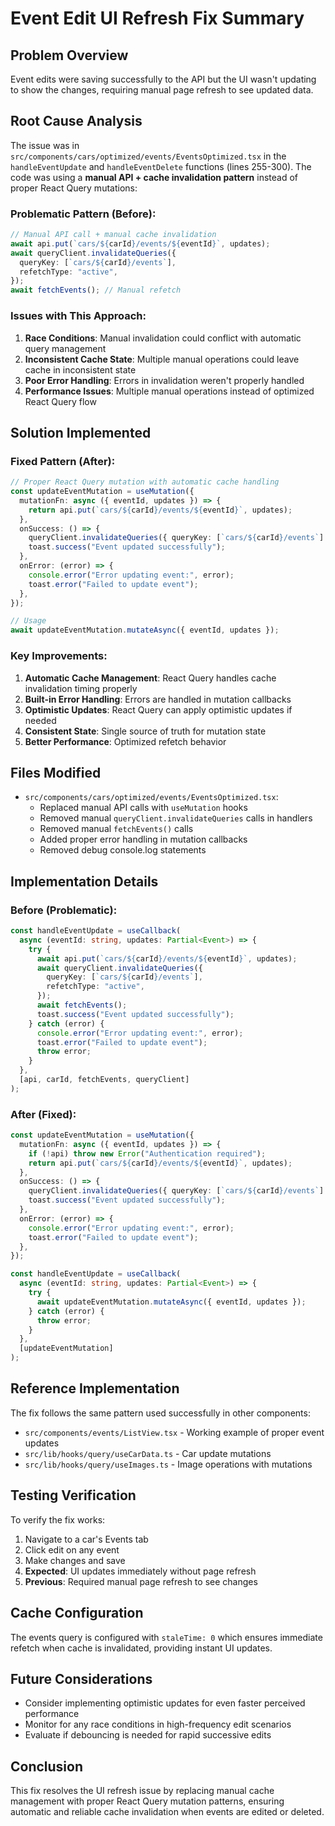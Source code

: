 # Event Edit UI Refresh Fix Summary

## Problem Overview

Event edits were saving successfully to the API but the UI wasn't updating to show the changes, requiring manual page refresh to see updated data.

## Root Cause Analysis

The issue was in `src/components/cars/optimized/events/EventsOptimized.tsx` in the `handleEventUpdate` and `handleEventDelete` functions (lines 255-300). The code was using a **manual API + cache invalidation pattern** instead of proper React Query mutations:

### Problematic Pattern (Before):

```typescript
// Manual API call + manual cache invalidation
await api.put(`cars/${carId}/events/${eventId}`, updates);
await queryClient.invalidateQueries({
  queryKey: [`cars/${carId}/events`],
  refetchType: "active",
});
await fetchEvents(); // Manual refetch
```

### Issues with This Approach:

1. **Race Conditions**: Manual invalidation could conflict with automatic query management
2. **Inconsistent Cache State**: Multiple manual operations could leave cache in inconsistent state
3. **Poor Error Handling**: Errors in invalidation weren't properly handled
4. **Performance Issues**: Multiple manual operations instead of optimized React Query flow

## Solution Implemented

### Fixed Pattern (After):

```typescript
// Proper React Query mutation with automatic cache handling
const updateEventMutation = useMutation({
  mutationFn: async ({ eventId, updates }) => {
    return api.put(`cars/${carId}/events/${eventId}`, updates);
  },
  onSuccess: () => {
    queryClient.invalidateQueries({ queryKey: [`cars/${carId}/events`] });
    toast.success("Event updated successfully");
  },
  onError: (error) => {
    console.error("Error updating event:", error);
    toast.error("Failed to update event");
  },
});

// Usage
await updateEventMutation.mutateAsync({ eventId, updates });
```

### Key Improvements:

1. **Automatic Cache Management**: React Query handles cache invalidation timing properly
2. **Built-in Error Handling**: Errors are handled in mutation callbacks
3. **Optimistic Updates**: React Query can apply optimistic updates if needed
4. **Consistent State**: Single source of truth for mutation state
5. **Better Performance**: Optimized refetch behavior

## Files Modified

- `src/components/cars/optimized/events/EventsOptimized.tsx`:
  - Replaced manual API calls with `useMutation` hooks
  - Removed manual `queryClient.invalidateQueries` calls in handlers
  - Removed manual `fetchEvents()` calls
  - Added proper error handling in mutation callbacks
  - Removed debug console.log statements

## Implementation Details

### Before (Problematic):

```typescript
const handleEventUpdate = useCallback(
  async (eventId: string, updates: Partial<Event>) => {
    try {
      await api.put(`cars/${carId}/events/${eventId}`, updates);
      await queryClient.invalidateQueries({
        queryKey: [`cars/${carId}/events`],
        refetchType: "active",
      });
      await fetchEvents();
      toast.success("Event updated successfully");
    } catch (error) {
      console.error("Error updating event:", error);
      toast.error("Failed to update event");
      throw error;
    }
  },
  [api, carId, fetchEvents, queryClient]
);
```

### After (Fixed):

```typescript
const updateEventMutation = useMutation({
  mutationFn: async ({ eventId, updates }) => {
    if (!api) throw new Error("Authentication required");
    return api.put(`cars/${carId}/events/${eventId}`, updates);
  },
  onSuccess: () => {
    queryClient.invalidateQueries({ queryKey: [`cars/${carId}/events`] });
    toast.success("Event updated successfully");
  },
  onError: (error) => {
    console.error("Error updating event:", error);
    toast.error("Failed to update event");
  },
});

const handleEventUpdate = useCallback(
  async (eventId: string, updates: Partial<Event>) => {
    try {
      await updateEventMutation.mutateAsync({ eventId, updates });
    } catch (error) {
      throw error;
    }
  },
  [updateEventMutation]
);
```

## Reference Implementation

The fix follows the same pattern used successfully in other components:

- `src/components/events/ListView.tsx` - Working example of proper event updates
- `src/lib/hooks/query/useCarData.ts` - Car update mutations
- `src/lib/hooks/query/useImages.ts` - Image operations with mutations

## Testing Verification

To verify the fix works:

1. Navigate to a car's Events tab
2. Click edit on any event
3. Make changes and save
4. **Expected**: UI updates immediately without page refresh
5. **Previous**: Required manual page refresh to see changes

## Cache Configuration

The events query is configured with `staleTime: 0` which ensures immediate refetch when cache is invalidated, providing instant UI updates.

## Future Considerations

- Consider implementing optimistic updates for even faster perceived performance
- Monitor for any race conditions in high-frequency edit scenarios
- Evaluate if debouncing is needed for rapid successive edits

## Conclusion

This fix resolves the UI refresh issue by replacing manual cache management with proper React Query mutation patterns, ensuring automatic and reliable cache invalidation when events are edited or deleted.
